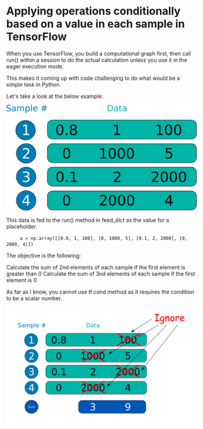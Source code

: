 # Applying operations conditionally based on a value in each sample in TensorFlow

When you use TensorFlow, you build a computational graph first, then call run() within a session
 to do the actual calculation unless you use it in the eager execution mode.
 
 This makes it coming up with code challenging to do what would be a simple task in Python.
 
 Let's take a look at the below example:

<img src="assets/images/conditional_1.jpg">


This data is fed to the run() method in feed_dict as the value for a placeholder. 
 
```
     a = np.array([[0.8, 1, 100], [0, 1000, 5], [0.1, 2, 2000], [0, 2000, 4]])
```

The objective is the following:

Calculate the sum of 2nd elements of each sample if the first element is greater than 0
Calculate the sum of 3nd elements of each sample if the first element is 0

As far as I know, you cannot use tf.cond method as it requires the condition to be a scalar number.

<img src="assets/images/conditional_2.jpg">


